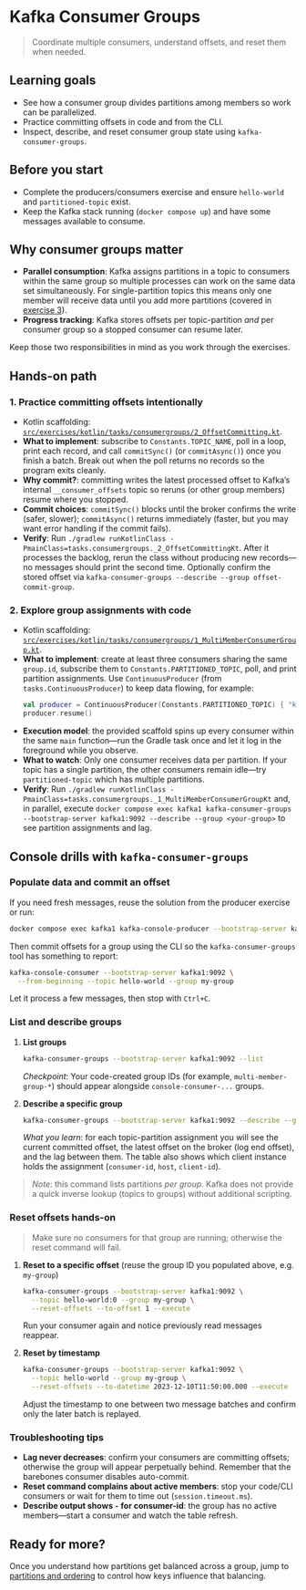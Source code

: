 # Kafka Consumer Groups

> Coordinate multiple consumers, understand offsets, and reset them when needed.

## Learning goals
- See how a consumer group divides partitions among members so work can be parallelized.
- Practice committing offsets in code and from the CLI.
- Inspect, describe, and reset consumer group state using `kafka-consumer-groups`.

## Before you start
- Complete the producers/consumers exercise and ensure `hello-world` and `partitioned-topic` exist.
- Keep the Kafka stack running (`docker compose up`) and have some messages available to consume.

## Why consumer groups matter
- **Parallel consumption**: Kafka assigns partitions in a topic to consumers within the same group so multiple processes can work on the same data set simultaneously. For single-partition topics this means only one member will receive data until you add more partitions (covered in [exercise 3](3_partitions_and_ordering.md)).
- **Progress tracking**: Kafka stores offsets per topic-partition _and_ per consumer group so a stopped consumer can resume later.

Keep those two responsibilities in mind as you work through the exercises.

## Hands-on path

### 1. Practice committing offsets intentionally
- Kotlin scaffolding: [`src/exercises/kotlin/tasks/consumergroups/2_OffsetCommitting.kt`](../src/exercises/kotlin/tasks/consumergroups/2_OffsetCommitting.kt).
- **What to implement**: subscribe to `Constants.TOPIC_NAME`, poll in a loop, print each record, and call `commitSync()` (or `commitAsync()`) once you finish a batch. Break out when the poll returns no records so the program exits cleanly.
- **Why commit?**: committing writes the latest processed offset to Kafka’s internal `__consumer_offsets` topic so reruns (or other group members) resume where you stopped.
- **Commit choices**: `commitSync()` blocks until the broker confirms the write (safer, slower); `commitAsync()` returns immediately (faster, but you may want error handling if the commit fails).
- **Verify**: Run `./gradlew runKotlinClass -PmainClass=tasks.consumergroups._2_OffsetCommittingKt`. After it processes the backlog, rerun the class without producing new records—no messages should print the second time. Optionally confirm the stored offset via `kafka-consumer-groups --describe --group offset-commit-group`.

### 2. Explore group assignments with code
- Kotlin scaffolding: [`src/exercises/kotlin/tasks/consumergroups/1_MultiMemberConsumerGroup.kt`](../src/exercises/kotlin/tasks/consumergroups/1_MultiMemberConsumerGroup.kt).
- **What to implement**: create at least three consumers sharing the same `group.id`, subscribe them to `Constants.PARTITIONED_TOPIC`, poll, and print partition assignments. Use `ContinuousProducer` (from `tasks.ContinuousProducer`) to keep data flowing, for example:
  ```kotlin
  val producer = ContinuousProducer(Constants.PARTITIONED_TOPIC) { "key" to "value" }
  producer.resume()
  ```
- **Execution model**: the provided scaffold spins up every consumer within the same `main` function—run the Gradle task once and let it log in the foreground while you observe.
- **What to watch**: Only one consumer receives data per partition. If your topic has a single partition, the other consumers remain idle—try `partitioned-topic` which has multiple partitions.
- **Verify**: Run `./gradlew runKotlinClass -PmainClass=tasks.consumergroups._1_MultiMemberConsumerGroupKt` and, in parallel, execute `docker compose exec kafka1 kafka-consumer-groups --bootstrap-server kafka1:9092 --describe --group <your-group>` to see partition assignments and lag.

## Console drills with `kafka-consumer-groups`

### Populate data and commit an offset
If you need fresh messages, reuse the solution from the producer exercise or run:

```bash
docker compose exec kafka1 kafka-console-producer --bootstrap-server kafka1:9092 --topic hello-world
```

Then commit offsets for a group using the CLI so the `kafka-consumer-groups` tool has something to report:

```bash
kafka-console-consumer --bootstrap-server kafka1:9092 \
  --from-beginning --topic hello-world --group my-group
```

Let it process a few messages, then stop with `Ctrl+C`.

### List and describe groups
1. **List groups**
   ```bash
   kafka-consumer-groups --bootstrap-server kafka1:9092 --list
   ```
   _Checkpoint_: Your code-created group IDs (for example, `multi-member-group-*`) should appear alongside `console-consumer-...` groups.

2. **Describe a specific group**
   ```bash
   kafka-consumer-groups --bootstrap-server kafka1:9092 --describe --group my-group
   ```
   _What you learn_: for each topic-partition assignment you will see the current committed offset, the latest offset on the broker (log end offset), and the lag between them. The table also shows which client instance holds the assignment (`consumer-id`, `host`, `client-id`).

> _Note_: this command lists partitions _per group_. Kafka does not provide a quick inverse lookup (topics to groups) without additional scripting.

### Reset offsets hands-on
> Make sure no consumers for that group are running; otherwise the reset command will fail.

1. **Reset to a specific offset** (reuse the group ID you populated above, e.g. `my-group`)
   ```bash
   kafka-consumer-groups --bootstrap-server kafka1:9092 \
     --topic hello-world:0 --group my-group \
     --reset-offsets --to-offset 1 --execute
   ```
   Run your consumer again and notice previously read messages reappear.

2. **Reset by timestamp**
   ```bash
   kafka-consumer-groups --bootstrap-server kafka1:9092 \
     --topic hello-world --group my-group \
     --reset-offsets --to-datetime 2023-12-10T11:50:00.000 --execute
   ```
   Adjust the timestamp to one between two message batches and confirm only the later batch is replayed.

### Troubleshooting tips
- **Lag never decreases**: confirm your consumers are committing offsets; otherwise the group will appear perpetually behind. Remember that the barebones consumer disables auto-commit.
- **Reset command complains about active members**: stop your code/CLI consumers or wait for them to time out (`session.timeout.ms`).
- **Describe output shows `-` for consumer-id**: the group has no active members—start a consumer and watch the table refresh.

## Ready for more?
Once you understand how partitions get balanced across a group, jump to [partitions and ordering](3_partitions_and_ordering.md) to control how keys influence that balancing.
